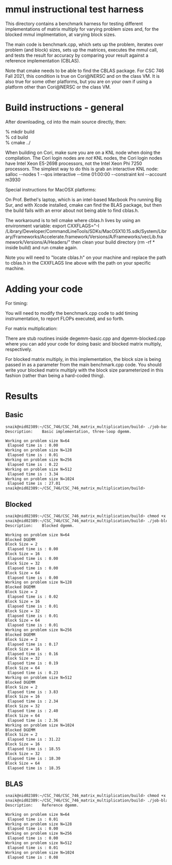 # mmul instructional test harness

This directory contains a benchmark harness for testing different implementations of
matrix multiply for varying problem sizes and, for the blocked mmul implmentation,
at varying block sizes.

The main code is benchmark.cpp, which sets up the problem, iterates over problem
(and block) sizes, sets up the matrices, executes the mmul call, and tests the
result for accuracy by comparing your result against a reference implementation (CBLAS).

Note that cmake needs to be able to find the CBLAS package. For CSC 746 Fall 2021,
this condition is true on Cori@NERSC and on the class VM. It is also true for some
other platforms, but you are on your own if using a platform other than Cori@NERSC
or the class VM.

# Build instructions - general

After downloading, cd into the main source directly, then:

% mkdir build  
% cd build  
% cmake ../  

When building on Cori, make sure you are on a KNL node when doing the compilation. The
Cori login nodes are *not* KNL nodes, the Cori login nodes have Intel Xeon E5-2698
processors, not the Intel Xeon Phi 7250 processors.  The simplest way to do this is
grab an interactive KNL node:
salloc --nodes 1 --qos interactive --time 01:00:00 --constraint knl --account m3930


Special instructions for MacOSX platforms:

On Prof. Bethel's laptop, which is an intel-based Macbook Pro running Big Sur, and
with Xcode installed, cmake can find the BLAS package, but then the build fails with
an error about not being able to find cblas.h.

The workaround is to tell cmake where cblas.h lives by using an environment variable:
export CXXFLAGS="-I /Library/Developer/CommandLineTools/SDKs/MacOSX10.15.sdk/System/Library/Frameworks/Accelerate.framework/Versions/A/Frameworks/vecLib.framework/Versions/A/Headers/"
then clean your build directory (rm -rf * inside build) and run cmake again. 

Note you will need to "locate cblas.h" on your machine and replace the path to cblas.h
in the CXXFLAGS line above with the path on your specific machine.

# Adding your code

For timing:

You will need to modify the benchmark.cpp code to add timing instrumentation, to 
report FLOPs executed, and so forth.


For matrix multiplication:

There are stub routines inside degemm-basic.cpp and dgemm-blocked.cpp where you can
add your code for doing basic and blocked matrix multiply, respectively.

For blocked matrix multiply, in this implementation, the block size is being passed in as
a parameter from the main benchmark.cpp code. You should write your blocked matrix multiply
with the block size parameterized in this fashion (rather than being a hard-coded thing). 

# Results

## Basic

```bash
snaik@nid02389:~/CSC_746/CSC_746_matrix_multiplication/build> ./job-basic
Description:	Basic implementation, three-loop dgemm.

Working on problem size N=64 
 Elapsed time is : 0.00 
Working on problem size N=128 
 Elapsed time is : 0.01 
Working on problem size N=256 
 Elapsed time is : 0.22 
Working on problem size N=512 
 Elapsed time is : 3.34 
Working on problem size N=1024 
 Elapsed time is : 27.01 
snaik@nid02389:~/CSC_746/CSC_746_matrix_multiplication/build> 
```

## Blocked

```bash
snaik@nid02389:~/CSC_746/CSC_746_matrix_multiplication/build> chmod +x ./job-blocked
snaik@nid02389:~/CSC_746/CSC_746_matrix_multiplication/build> ./job-blocked
Description:	Blocked dgemm.

Working on problem size N=64 
Blocked DGEMM 
Block Size = 2
 Elapsed time is : 0.00 
Block Size = 16
 Elapsed time is : 0.00 
Block Size = 32
 Elapsed time is : 0.00 
Block Size = 64
 Elapsed time is : 0.00 
Working on problem size N=128 
Blocked DGEMM 
Block Size = 2
 Elapsed time is : 0.02 
Block Size = 16
 Elapsed time is : 0.01 
Block Size = 32
 Elapsed time is : 0.01 
Block Size = 64
 Elapsed time is : 0.01 
Working on problem size N=256 
Blocked DGEMM 
Block Size = 2
 Elapsed time is : 0.17 
Block Size = 16
 Elapsed time is : 0.16 
Block Size = 32
 Elapsed time is : 0.19 
Block Size = 64
 Elapsed time is : 0.23 
Working on problem size N=512 
Blocked DGEMM 
Block Size = 2
 Elapsed time is : 3.83 
Block Size = 16
 Elapsed time is : 2.34 
Block Size = 32
 Elapsed time is : 2.40 
Block Size = 64
 Elapsed time is : 2.36 
Working on problem size N=1024 
Blocked DGEMM 
Block Size = 2
 Elapsed time is : 31.22 
Block Size = 16
 Elapsed time is : 18.55 
Block Size = 32
 Elapsed time is : 18.30 
Block Size = 64
 Elapsed time is : 18.35 
```

## BLAS

```bash
snaik@nid02389:~/CSC_746/CSC_746_matrix_multiplication/build> chmod +x ./job-blas
snaik@nid02389:~/CSC_746/CSC_746_matrix_multiplication/build> ./job-blas
Description:	Reference dgemm.

Working on problem size N=64 
 Elapsed time is : 0.01 
Working on problem size N=128 
 Elapsed time is : 0.00 
Working on problem size N=256 
 Elapsed time is : 0.00 
Working on problem size N=512 
 Elapsed time is : 0.01 
Working on problem size N=1024 
 Elapsed time is : 0.08 
```